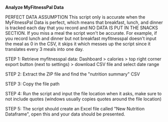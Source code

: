 **Analyze MyFitnessPal Data**

PERFECT DATA ASSUMPTION This script only is accurate when the MyFitnessPal Data is perfect, which means that breakfast, lunch, and dinner is tracked each day that you record and NO DATA IS PUT IN THE SNACKS SECTION. If you miss a meal the script won't be accurate. For example, if you record lunch and dinner but not breakfast myfitnesspal doesn't input the meal as 0 in the CSV, it skips it which messes up the script since it translates every 3 meals into one day.

STEP 1: Retrieve myfitnesspal data: Dashboard > calories > top right corner export button (next to settings) > download CSV file and select date range

STEP 2: Extract the ZIP file and find the "nutrition summary" CSV

STEP 3: Copy the file path

STEP 4: Run the script and input the file location when it asks, make sure to not include quotes (windows usually copies quotes around the file location)

STEP 5: The script should create an Excel file called "New Nutrition Dataframe", open this and your data should be presented.




